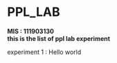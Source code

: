 # PPL_LAB
<b> MIS : 111903130 </b><br>
<b>this is the list of ppl lab experiment</b>

experiment 1 : Hello world
